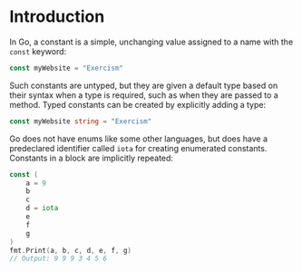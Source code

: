 # Introduction

In Go, a constant is a simple, unchanging value assigned to a name with the `const` keyword:

```go
const myWebsite = "Exercism"
```

Such constants are untyped, but they are given a default type based on their syntax when a type is required, such as when they are passed to a method. Typed constants can be created by explicitly adding a type:

```go
const myWebsite string = "Exercism"
```

Go does not have enums like some other languages, but does have a predeclared identifier called `iota` for creating enumerated constants. Constants in a block are implicitly repeated:

```go
const (
    a = 9
    b
    c
    d = iota
    e
    f
    g
)
fmt.Print(a, b, c, d, e, f, g)
// Output: 9 9 9 3 4 5 6
```
